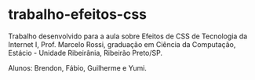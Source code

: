 # trabalho-efeitos-css

  Trabalho desenvolvido para a aula sobre Efeitos de CSS de Tecnologia da Internet I, Prof. Marcelo Rossi, graduação em Ciência da Computação, Estácio - Unidade Ribeirânia, Ribeirão Preto/SP.

  Alunos: Brendon, Fábio, Guilherme e Yumi.